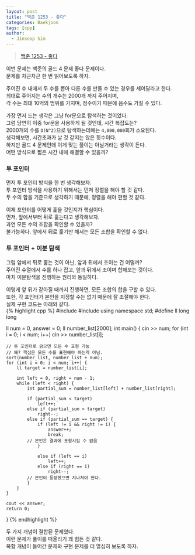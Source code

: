 ```yaml
---
layout: post
title: "백준 1253 - 좋다"
categories: Baekjoon
tags: [cpp]
author:
  - Jinseop Sim
---
```

> [백준 1253 - 좋다](https://www.acmicpc.net/problem/1253)


이번 문제는 백준의 골드 4 문제 좋다 문제이다.  
문제를 차근차근 한 번 읽어보도록 하자.

주어진 수 내에서 두 수를 뽑아 다른 수를 만들 수 있는 경우를 세어달라고 한다.  
최대로 주어지는 수의 개수는 2000개 까지 주어지며,  
각 수는 최대 10억의 범위를 가지며, 정수이기 때문에 음수도 가질 수 있다.  

가장 먼저 드는 생각은 그냥 for문으로 탐색하는 것이었다.  
그럼 당연히 이중 for문을 사용하게 될 것인데, 시간 복잡도는?  
2000개의 수를 ```O(N^2)```으로 탐색하는데에는 ```4,000,000```회가 소요된다.  
생각해보면, 시간초과가 날 것 같지는 않은 횟수이다.  
하지만 골드 4 문제인데 이게 맞는 풀이는 아닐거라는 생각이 든다.  
어떤 방식으로 짧은 시간 내에 해결할 수 있을까?  

### 투 포인터
먼저 투 포인터 방식을 한 번 생각해보자.  
투 포인터 방식을 사용하기 위해서는 먼저 정렬을 해야 할 것 같다.  
두 수의 합을 기준으로 생각하기 때문에, 정렬을 해야 편할 것 같다.  

이제 포인터를 어떻게 훑을 것인지가 핵심이다.  
먼저, 앞에서부터 뒤로 훑는다고 생각해보자.  
과연 모든 수의 조합을 확인할 수 있을까?  
불가능하다. 앞에서 뒤로 훑기만 해서는 모든 조합을 확인할 수 없다.  

### 투 포인터 + 이분 탐색
그럼 앞에서 뒤로 훑는 것이 아닌, 앞과 뒤에서 조이는 건 어떨까?  
주어진 수열에서 수를 하나 잡고, 앞과 뒤에서 조이며 합해보는 것이다.  
마치 이분탐색을 진행하는 원리와 동일하다.  

이렇게 앞 뒤가 같아질 때까지 진행하면, 모든 조합의 합을 구할 수 있다.  
또한, 각 포인터가 본인을 지정할 수는 없기 때문에 잘 조절해야 한다.  
실제 구현 코드는 아래와 같다.  
{% highlight cpp %}
#include <iostream>
#include <algorithm>
using namespace std;
#define ll long long

ll num = 0, answer = 0;
ll number_list[2000];
int main() {
    cin >> num;
    for (int i = 0; i < num; i++)
        cin >> number_list[i];

    // 투 포인터로 긁으면 모든 수 표현 가능
    // 왜? 핵심은 모든 수를 표현해야 하는게 아님.
    sort(number_list, number_list + num);
    for (int i = 0; i < num; i++) {
        ll target = number_list[i];
        
        int left = 0, right = num - 1;
        while (left < right) {
            int partial_sum = number_list[left] + number_list[right];

            if (partial_sum < target)
                left++;
            else if (partial_sum > target)
                right--;
            else if (partial_sum == target) {
                if (left != i && right != i) {
                    answer++;
                    break;
            // 본인은 결과에 포함시킬 수 없음
                }

                else if (left == i)
                    left++;
                else if (right == i)
                    right--;
            // 본인이 등장했으면 지나쳐야 한다.
            }
        }
    }

    cout << answer;
    return 0;
}
{% endhighlight %}

두 가지 개념이 결합된 문제였다.  
이런 문제가 풀이를 떠올리기 꽤 힘든 것 같다.  
복합 개념이 들어간 문제와 구현 문제를 더 열심히 보도록 하자.  
